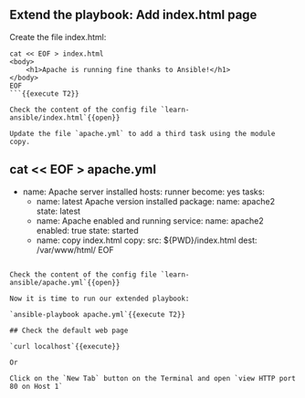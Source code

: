## Extend the playbook: Add index.html page

Create the file index.html:

```
cat << EOF > index.html
<body>
	<h1>Apache is running fine thanks to Ansible!</h1>
</body>
EOF
```{{execute T2}}

Check the content of the config file `learn-ansible/index.html`{{open}}

Update the file `apache.yml` to add a third task using the module copy.

```
cat << EOF > apache.yml
---
- name: Apache server installed
  hosts: runner
  become: yes
  tasks:
  - name: latest Apache version installed
    package:
      name: apache2
      state: latest
  - name: Apache enabled and running
    service:
      name: apache2
      enabled: true
      state: started
  - name: copy index.html
    copy:
      src: ${PWD}/index.html 
      dest: /var/www/html/
EOF
```{{execute T2}}

Check the content of the config file `learn-ansible/apache.yml`{{open}}

Now it is time to run our extended playbook:

`ansible-playbook apache.yml`{{execute T2}}

## Check the default web page

`curl localhost`{{execute}}

Or

Click on the `New Tab` button on the Terminal and open `view HTTP port 80 on Host 1` 

